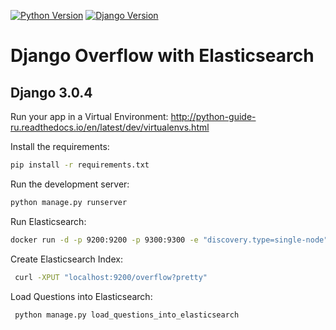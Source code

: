 [![Python Version](https://img.shields.io/badge/python-3.6-brightgreen.svg)](https://python.org)
[![Django Version](https://img.shields.io/badge/django-3.0.4-brightgreen.svg)](https://djangoproject.com)

# Django Overflow with Elasticsearch

## Django 3.0.4

Run your app in a Virtual Environment: http://python-guide-ru.readthedocs.io/en/latest/dev/virtualenvs.html

Install the requirements:

```bash
pip install -r requirements.txt
```

Run the development server:

```bash
python manage.py runserver
```

Run Elasticsearch:

```bash
docker run -d -p 9200:9200 -p 9300:9300 -e "discovery.type=single-node" docker.elastic.co/elasticsearch/elasticsearch:6.0.0
```

Create Elasticsearch Index:

```bash
 curl -XPUT "localhost:9200/overflow?pretty"
```

Load Questions into Elasticsearch:

```bash
 python manage.py load_questions_into_elasticsearch
```